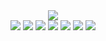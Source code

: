 <div id="header" align="center">
    <img src="https://filehost.osiriz.xyz/banner/banner.png" />
</div>

<div id="social" align="center">
    <a href="https://discord.com/users/369209692762931203"><img src="https://img.shields.io/badge/Discord-blue?logo=discord&logoColor=white&style=for-the-badge" /></a>
    <a href="https://matrix.to/#/@osiriz:osiriz.xyz"><img src="https://img.shields.io/badge/Matrix-black?logo=matrix&logoColor=white&style=for-the-badge" /></a>
    <a href="https://gitea.osiriz.xyz/osiriz"><img src="https://img.shields.io/badge/Gitea-green?logo=gitea&logoColor=white&style=for-the-badge" /></a>
    <a href="https://www.reddit.com/user/0x0siriz"><img src="https://img.shields.io/badge/Reddit-orange?logo=reddit&logoColor=white&style=for-the-badge" /></a>
    <a href="https://www.twitch.tv/0xOsiriz"><img src="https://img.shields.io/badge/Twitch-purple?logo=twitch&logoColor=white&style=for-the-badge" /></a>
    <a href="https://twitter.com/0xOsiriz"><img src="https://img.shields.io/badge/Twitter-blue?logo=twitter&logoColor=white&style=for-the-badge" /></a>
    <a href="https://keys.openpgp.org/vks/v1/by-fingerprint/9BC8BD1394C39F9902F0BF27D9C7A7734907530E"><img src="https://img.shields.io/badge/GPG-blue?logo=gnuprivacyguard&logoColor=white&style=for-the-badge" /></a>
</div>
